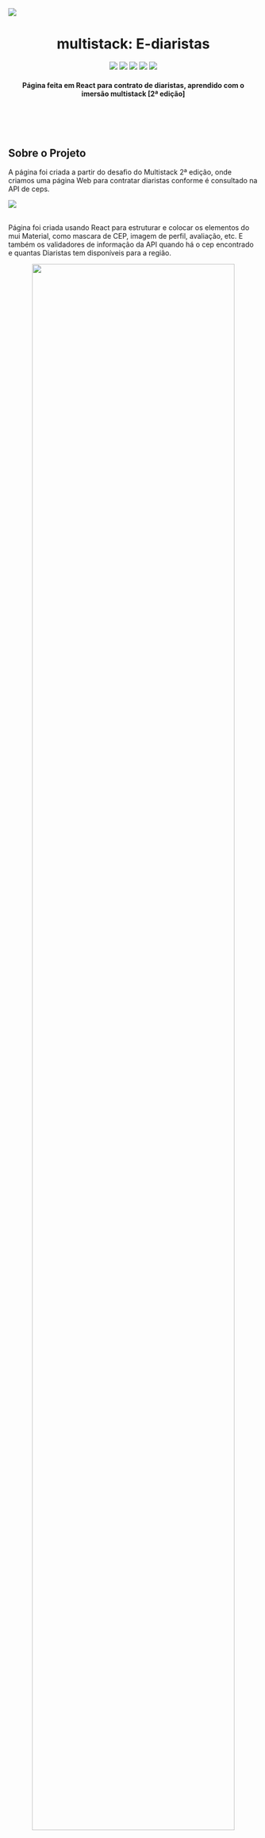 <div id="top" align="left">
 <img src="https://img.shields.io/badge/React-20232A?style=for-the-badge&logo=react&logoColor=61DAFB" />
 </div>

<h1 align="center"> multistack: E-diaristas </h1>

<div id="statusProject" align="center">
 <img src="https://img.shields.io/github/license/franklindrw/multistack_e-Diaristas.svg?style=for-the-badge" />
 <img src="https://img.shields.io/github/stars/franklindrw/multistack_e-Diaristas.svg?style=for-the-badge" />
 <img src="https://img.shields.io/github/forks/franklindrw/multistack_e-Diaristas.svg?style=for-the-badge" />
 <img src="https://img.shields.io/github/issues/franklindrw/multistack_e-Diaristas.svg?style=for-the-badge" />
 <a href="https://www.linkedin.com/in/franklindrw/"><img src="https://img.shields.io/badge/-LinkedIn-black.svg?style=for-the-badge&logo=linkedin&colorB=555" /></a>
 </div>
 
 
<h4 align="center"> Página feita em React para contrato de diaristas, aprendido com o imersão multistack [2ª edição] </h4>
<br /> <br /><br />


<h2>Sobre o Projeto</h2>

<p>A página foi criada a partir do desafio do Multistack 2ª edição, onde criamos uma página Web para contratar diaristas conforme é consultado na API de ceps.</p>
<img src="https://user-images.githubusercontent.com/81038899/142322011-fe8d4815-faf3-4f42-9c08-bb1056850b45.png" />
<br /><br />
<p>Página foi criada usando React para estruturar e colocar os elementos do mui Material, como mascara de CEP, imagem de perfil, avaliação, etc. 
 E também os validadores de informação da API quando há o cep encontrado e quantas Diaristas tem disponíveis para a região.
</p>

<div display="flex" align="center">
 <img width="90%" src="https://user-images.githubusercontent.com/81038899/142321952-114c6926-9b9d-4705-b99a-febc891e599f.png" />
 <img width="90%" src="https://user-images.githubusercontent.com/81038899/142324977-2bc3fd35-dd72-47a4-9118-0ac0592856ac.png" />
</div>

<br /><br /><br />


<h3>Construído com</h3>

